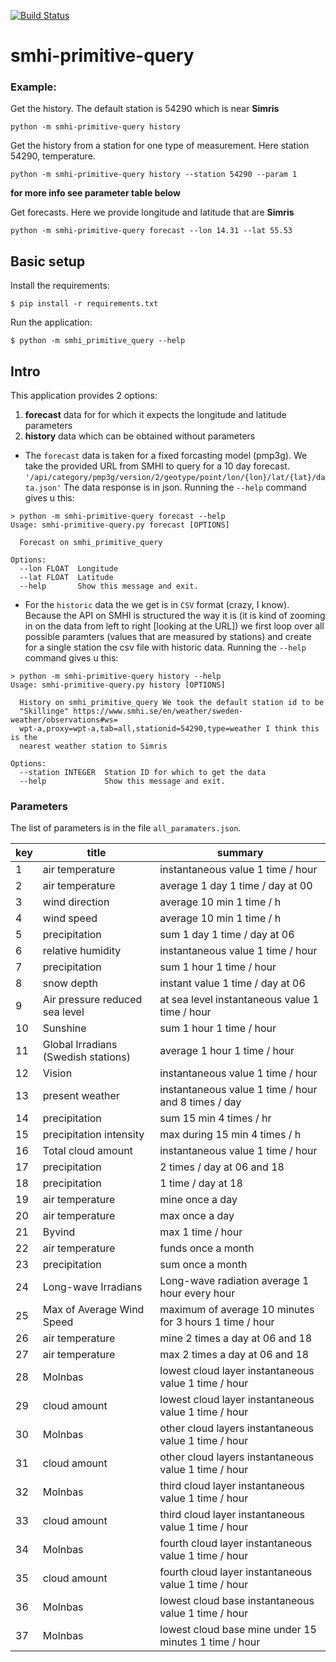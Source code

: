 [![Build Status](https://travis-ci.com/prodekan/smhi-primitive.svg?branch=master)](https://travis-ci.com/prodekan/smhi-primitive)
# smhi-primitive-query

### Example:
Get the history. The default station is 54290 which is near **Simris**
```
python -m smhi-primitive-query history

```

Get the history from a station for one type of measurement. Here station 54290, temperature.
```
python -m smhi-primitive-query history --station 54290 --param 1

```

**for more info see parameter table below**

Get forecasts. Here we provide longitude and latitude that are **Simris**
```
python -m smhi-primitive-query forecast --lon 14.31 --lat 55.53

```

## Basic setup

Install the requirements:
```
$ pip install -r requirements.txt
```

Run the application:
```
$ python -m smhi_primitive_query --help
```
## Intro

This application provides 2 options:
1. **forecast** data for for which it expects the longitude and latitude parameters
2. **history** data which can be obtained without parameters

- The `forecast` data is taken for a fixed forcasting model (pmp3g). We take the provided URL from SMHI
to query for a 10 day forecast. `'/api/category/pmp3g/version/2/geotype/point/lon/{lon}/lat/{lat}/data.json'`
The data response is in json.
Running the `--help` command gives u this:
```
> python -m smhi-primitive-query forecast --help
Usage: smhi-primitive-query.py forecast [OPTIONS]

  Forecast on smhi_primitive_query

Options:
  --lon FLOAT  Longitude
  --lat FLOAT  Latitude
  --help       Show this message and exit.

```

- For the `historic` data the we get is in `CSV` format (crazy, I know). Because the API on SMHI 
is structured the way it is (it is kind of zooming in on the data from left to right [looking at the URL]) 
we first loop over all possible paramters (values that are measured by stations) and create for a single station the csv file with historic data.
Running the `--help` command gives u this:
``` 
> python -m smhi-primitive-query history --help 
Usage: smhi-primitive-query.py history [OPTIONS]

  History on smhi_primitive_query We took the default station id to be
  "Skillinge" https://www.smhi.se/en/weather/sweden-weather/observations#ws=
  wpt-a,proxy=wpt-a,tab=all,stationid=54290,type=weather I think this is the
  nearest weather station to Simris

Options:
  --station INTEGER  Station ID for which to get the data
  --help             Show this message and exit.

```
### Parameters
The list of parameters is in the file `all_paramaters.json`. 


| key | title                               | summary                                                                        |
|-----|-------------------------------------|--------------------------------------------------------------------------------|
| 1   | air temperature                     | instantaneous value            1 time / hour                                   |
| 2   | air temperature                     | average 1 day                  1 time / day                      at 00         |
| 3   | wind direction                      | average 10 min                 1 time / h                                      |
| 4   | wind speed                          | average 10 min                 1 time / h                                      |
| 5   | precipitation                       | sum 1 day                      1 time / day                      at 06         |
| 6   | relative humidity                   | instantaneous value            1 time / hour                                   |
| 7   | precipitation                       | sum 1 hour                     1 time / hour                                   |
| 8   | snow depth                          | instant value                  1 time / day                      at 06         |
| 9   | Air pressure reduced sea level      | at sea level                   instantaneous value               1 time / hour |
| 10  | Sunshine                            | sum 1 hour                     1 time / hour                                   |
| 11  | Global Irradians (Swedish stations) | average 1 hour                 1 time / hour                                   |
| 12  | Vision                              | instantaneous value            1 time / hour                                   |
| 13  | present weather                     | instantaneous value            1 time / hour and 8 times / day                 |
| 14  | precipitation                       | sum 15 min                     4 times / hr                                    |
| 15  | precipitation intensity             | max during 15 min              4 times / h                                     |
| 16  | Total cloud amount                  | instantaneous value            1 time / hour                                   |
| 17  | precipitation                       | 2 times / day                  at 06 and 18                                    |
| 18  | precipitation                       | 1 time / day                   at 18                                           |
| 19  | air temperature                     | mine                           once a day                                      |
| 20  | air temperature                     | max                            once a day                                      |
| 21  | Byvind                              | max                            1 time / hour                                   |
| 22  | air temperature                     | funds                          once a month                                    |
| 23  | precipitation                       | sum                            once a month                                    |
| 24  | Long-wave Irradians                 | Long-wave radiation            average 1 hour                    every hour    |
| 25  | Max of Average Wind Speed           | maximum of average 10 minutes  for 3 hours                       1 time / hour |
| 26  | air temperature                     | mine                           2 times a day                     at 06 and 18  |
| 27  | air temperature                     | max                            2 times a day                     at 06 and 18  |
| 28  | Molnbas                             | lowest cloud layer             instantaneous value               1 time / hour |
| 29  | cloud amount                        | lowest cloud layer             instantaneous value               1 time / hour |
| 30  | Molnbas                             | other cloud layers             instantaneous value               1 time / hour |
| 31  | cloud amount                        | other cloud layers             instantaneous value               1 time / hour |
| 32  | Molnbas                             | third cloud layer              instantaneous value               1 time / hour |
| 33  | cloud amount                        | third cloud layer              instantaneous value               1 time / hour |
| 34  | Molnbas                             | fourth cloud layer             instantaneous value               1 time / hour |
| 35  | cloud amount                        | fourth cloud layer             instantaneous value               1 time / hour |
| 36  | Molnbas                             | lowest cloud base              instantaneous value               1 time / hour |
| 37  | Molnbas                             | lowest cloud base              mine under 15 minutes             1 time / hour |

